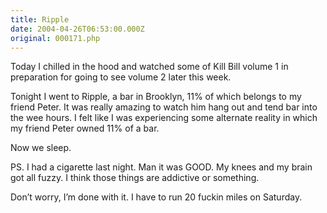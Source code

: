 ```yaml
---
title: Ripple
date: 2004-04-26T06:53:00.000Z
original: 000171.php
---
```


Today I chilled in the hood and watched some of Kill Bill volume 1 in preparation for going to see volume 2 later this week.

Tonight I went to Ripple, a bar in Brooklyn, 11% of which belongs to my friend Peter. It was really amazing to watch him hang out and tend bar into the wee hours. I felt like I was experiencing some alternate reality in which my friend Peter owned 11% of a bar.

Now we sleep.

PS. I had a cigarette last night. Man it was GOOD. My knees and my brain got all fuzzy. I think those things are addictive or something.

Don’t worry, I’m done with it. I have to run 20 fuckin miles on Saturday.

